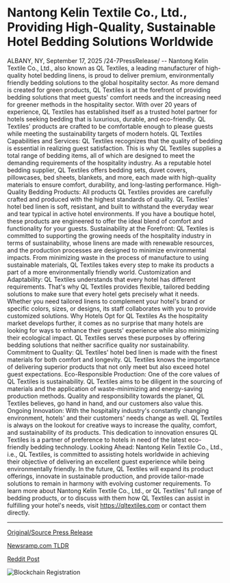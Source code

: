 # Nantong Kelin Textile Co., Ltd., Providing High-Quality, Sustainable Hotel Bedding Solutions Worldwide

ALBANY, NY, September 17, 2025 /24-7PressRelease/ -- Nantong Kelin Textile Co., Ltd., also known as QL Textiles, a leading manufacturer of high-quality hotel bedding linens, is proud to deliver premium, environmentally friendly bedding solutions to the global hospitality sector. As more demand is created for green products, QL Textiles is at the forefront of providing bedding solutions that meet guests' comfort needs and the increasing need for greener methods in the hospitality sector.  With over 20 years of experience, QL Textiles has established itself as a trusted hotel partner for hotels seeking bedding that is luxurious, durable, and eco-friendly. QL Textiles' products are crafted to be comfortable enough to please guests while meeting the sustainability targets of modern hotels.  QL Textiles Capabilities and Services:  QL Textiles recognizes that the quality of bedding is essential in realizing guest satisfaction. This is why QL Textiles supplies a total range of bedding items, all of which are designed to meet the demanding requirements of the hospitality industry. As a reputable hotel bedding supplier, QL Textiles offers bedding sets, duvet covers, pillowcases, bed sheets, blankets, and more, each made with high-quality materials to ensure comfort, durability, and long-lasting performance.  High-Quality Bedding Products: All products QL Textiles provides are carefully crafted and produced with the highest standards of quality. QL Textiles' hotel bed linen is soft, resistant, and built to withstand the everyday wear and tear typical in active hotel environments. If you have a boutique hotel, these products are engineered to offer the ideal blend of comfort and functionality for your guests.  Sustainability at the Forefront: QL Textiles is committed to supporting the growing needs of the hospitality industry in terms of sustainability, whose linens are made with renewable resources, and the production processes are designed to minimize environmental impacts. From minimizing waste in the process of manufacture to using sustainable materials, QL Textiles takes every step to make its products a part of a more environmentally friendly world.  Customization and Adaptability: QL Textiles understands that every hotel has different requirements. That's why QL Textiles provides flexible, tailored bedding solutions to make sure that every hotel gets precisely what it needs. Whether you need tailored linens to complement your hotel's brand or specific colors, sizes, or designs, its staff collaborates with you to provide customized solutions.  Why Hotels Opt for QL Textiles As the hospitality market develops further, it comes as no surprise that many hotels are looking for ways to enhance their guests' experience while also minimizing their ecological impact. QL Textiles serves these purposes by offering bedding solutions that neither sacrifice quality nor sustainability. Commitment to Quality: QL Textiles' hotel bed linen is made with the finest materials for both comfort and longevity. QL Textiles knows the importance of delivering superior products that not only meet but also exceed hotel guest expectations.  Eco-Responsible Production: One of the core values of QL Textiles is sustainability. QL Textiles aims to be diligent in the sourcing of materials and the application of waste-minimizing and energy-saving production methods. Quality and responsibility towards the planet, QL Textiles believes, go hand in hand, and our customers also value this.  Ongoing Innovation: With the hospitality industry's constantly changing environment, hotels' and their customers' needs change as well. QL Textiles is always on the lookout for creative ways to increase the quality, comfort, and sustainability of its products. This dedication to innovation ensures QL Textiles is a partner of preference to hotels in need of the latest eco-friendly bedding technology.  Looking Ahead: Nantong Kelin Textile Co., Ltd., i.e., QL Textiles, is committed to assisting hotels worldwide in achieving their objective of delivering an excellent guest experience while being environmentally friendly. In the future, QL Textiles will expand its product offerings, innovate in sustainable production, and provide tailor-made solutions to remain in harmony with evolving customer requirements.  To learn more about Nantong Kelin Textile Co., Ltd., or QL Textiles' full range of bedding products, or to discuss with them how QL Textiles can assist in fulfilling your hotel's needs, visit https://qltextiles.com or contact them directly. 

---

[Original/Source Press Release](https://www.24-7pressrelease.com/press-release/526842/nantong-kelin-textile-co-ltd-providing-high-quality-sustainable-hotel-bedding-solutions-worldwide)
                    

[Newsramp.com TLDR](https://newsramp.com/curated-news/ql-textiles-leads-sustainable-hotel-bedding-revolution-with-eco-friendly-solutions/9a217a21b5de7d12dd2bc9d161d2354e) 

 



[Reddit Post](https://www.reddit.com/r/newsramp/comments/1nj6nw5/ql_textiles_leads_sustainable_hotel_bedding/) 



![Blockchain Registration](https://cdn.newsramp.app/24-7PressRelease/qrcode/259/17/faceGpGy.webp)